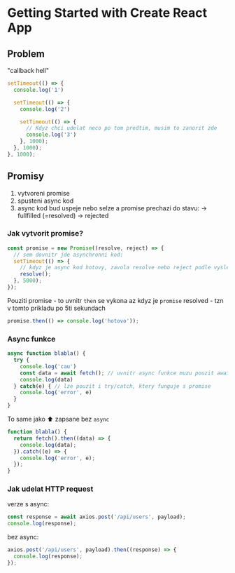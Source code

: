 # Getting Started with Create React App

## Problem

"callback hell"

```javascript
setTimeout(() => {
  console.log('1')

  setTimeout(() => {
    console.log('2')

    setTimeout(() => {
      // Kdyz chci udelat neco po tom predtim, musim to zanorit zde
      console.log('3')
    }, 1000);  
  }, 1000);
}, 1000);
```

## Promisy

 1. vytvoreni promise
 2. spusteni async kod
 3. async kod bud uspeje nebo selze a promise prechazi do stavu:
      -> fullfilled (=resolved)
      -> rejected

### Jak vytvorit promise?

```javascript
const promise = new Promise((resolve, reject) => {
  // sem dovnitr jde asynchronni kod:
  setTimeout(() => {
    // kdyz je async kod hotovy, zavola resolve nebo reject podle vysledku
    resolve();
  }, 5000);
});
```

Pouziti promise - to uvnitr `then` se vykona az kdyz je `promise` resolved - tzn v tomto prikladu po 5ti sekundach

```javascript
promise.then(() => console.log('hotovo'));
```

### Async funkce

```javascript
async function blabla() {
  try {
    console.log('cau')
    const data = await fetch(); // uvnitr async funkce muzu pouzit await - ceka na promise
    console.log(data)
  } catch(e) { // lze pouzit i try/catch, ktery funguje s promise
    console.log('error', e)
  }
}
```

To same jako ⬆️ zapsane bez `async`

```javascript
function blabla() {
  return fetch().then((data) => {
    console.log(data);
  }).catch((e) => {
    console.log('error', e);
  });
}
```

### Jak udelat HTTP request

verze s async:

```javascript
const response = await axios.post('/api/users', payload);
console.log(response);
```

bez async:

```javascript
axios.post('/api/users', payload).then((response) => {
  console.log(response);
});
```
